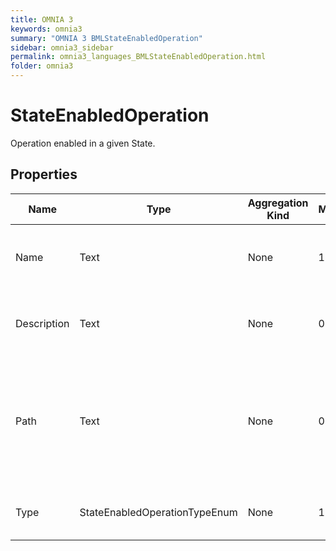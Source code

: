 ```yaml
---
title: OMNIA 3
keywords: omnia3
summary: "OMNIA 3 BMLStateEnabledOperation"
sidebar: omnia3_sidebar
permalink: omnia3_languages_BMLStateEnabledOperation.html
folder: omnia3
---
```


# StateEnabledOperation
Operation enabled in a given State.
## Properties

| Name | Type | Aggregation Kind | Multiplicity | Length | Description |
| --------- | --------- | --------- | --------- | --------- | --------- |
| Name | Text | None | 1..1 | 1..32 | The name of the entity (unique identifier). |
| Description | Text | None | 0..1 | 0..1024 | The textual explanation of the entities' purpose. |
| Path | Text | None | 0..1 | None | Path to the operation to enable. When accessing to a composite collection, use the '.' to navigate. |
| Type | StateEnabledOperationTypeEnum | None | 1..1 | None | The operation type to enable. |


